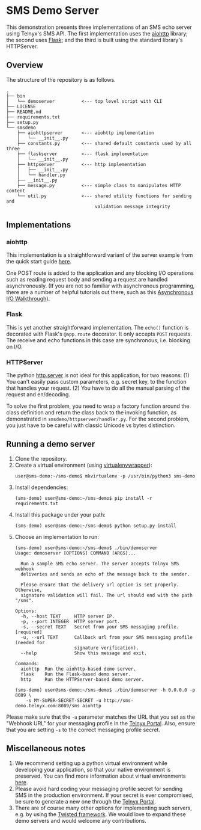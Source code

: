 # SMS Demo Server

This demonstration presents three implementations of an SMS echo server
using Telnyx's SMS API. The first implementation uses the
[aiohttp](http://aiohttp.readthedocs.io/en/stable/) library; the second
uses [Flask](http://flask.pocoo.org/); and the third is built using the
standard library's HTTPServer.

## Overview

The structure of the repository is as follows.

```
.
├── bin
│   └── demoserver          <--- top level script with CLI
├── LICENSE
├── README.md
├── requirements.txt
├── setup.py
└── smsdemo
    ├── aiohttpserver       <--- aiohttp implementation
    │   └── __init__.py
    ├── constants.py        <--- shared default constants used by all three
    ├── flaskserver         <--- flask implementation
    │   └── __init__.py
    ├── httpserver          <--- http implementation
    │   ├── __init__.py
    │   └── handler.py
    ├── __init__.py
    ├── message.py          <--- simple class to manipulates HTTP content
    └── util.py             <--- shared utility functions for sending and
                                 validation message integrity
```

## Implementations

### aiohttp

This implementation is a straightforward variant of the server example
from the quick start guide
[here](http://aiohttp.readthedocs.io/en/stable/tutorial.html).

One POST route is added to the application and any blocking I/O
operations such as reading request body and sending a request are
handled asynchronously. (If you are not so familiar with asynchronous
programming, there are a number of helpful tutorials out there, such as
this [Asynchronous I/O
Walkthrough](http://www.pgbovine.net/python-async-io-walkthrough.htm)).

### Flask

This is yet another straightforward implementation. The `echo()`
function is decorated with Flask's `@app.route` decorator. It only
accepts `POST` requests. The receive and echo functions in this case are
synchronous, i.e. blocking on I/O.

### HTTPServer

The python
[http.server](https://docs.python.org/3/library/http.server.html) is not
ideal for this application, for two reasons: (1) You can't easily pass
custom parameters, e.g. secret key, to the function that handles your
request. (2) You have to do all the manual parsing of the request and
en/decoding.

To solve the first problem, you need to wrap a factory function around
the class definition and return the class back to the invoking function,
as demonstrated in `smsdemo/httpserver/handler.py`. For the second
problem, you just have to be careful with classic Unicode vs bytes
distinction.

## Running a demo server

1. Clone the repository.
2. Create a virtual environment (using
   [virtualenvwrapper](https://virtualenvwrapper.readthedocs.io/en/latest/)):
   ```
   user@sms-demo:~/sms-demo$ mkvirtualenv -p /usr/bin/python3 sms-demo
   ```
3. Install dependencies:
   ```
   (sms-demo) user@sms-demo:~/sms-demo$ pip install -r requirements.txt
   ```
4. Install this package under your path:
   ```
   (sms-demo) user@sms-demo:~/sms-demo$ python setup.py install
   ```
5. Choose an implementation to run:
   ```
   (sms-demo) user@sms-demo:~/sms-demo$ ./bin/demoserver
   Usage: demoserver [OPTIONS] COMMAND [ARGS]...

     Run a sample SMS echo server. The server accepts Telnyx SMS webhook
     deliveries and sends an echo of the message back to the sender.

     Please ensure that the delivery url option is set properly. Otherwise,
     signature validation will fail. The url should end with the path "/sms".

   Options:
     -h, --host TEXT     HTTP server IP.
     -p, --port INTEGER  HTTP server port.
     -s, --secret TEXT   Secret from your SMS messaging profile.  [required]
     -u, --url TEXT      Callback url from your SMS messaging profile (needed for
                         signature verification).
     --help              Show this message and exit.

   Commands:
     aiohttp  Run the aiohttp-based demo server.
     flask    Run the Flask-based demo server.
     http     Run the HTTPServer-based demo server.

   (sms-demo) user@sms-demo:~/sms-demo$ ./bin/demoserver -h 0.0.0.0 -p 8089 \
       -s MY-SUPER-SECRET-SECRET -u http://sms-demo.telnyx.com:8089/sms aiohttp
   ```

Please make sure that the `-u` parameter matches the URL that you set as
the "Webhook URL" for your messaging profile in the [Telnyx
Portal](https://portal.telnyx.com/). Also, ensure that you are setting
`-s` to the correct messaging profile secret.

## Miscellaneous notes

1. We recommend setting up a python virtual environment while developing
   your application, so that your native environment is preserved. You
   can find more information about virtual environments
   [here](http://python-guide.readthedocs.io/en/latest/dev/virtualenvs/).
2. Please avoid hard coding your messaging profile secret for sending
   SMS in the production environment. If your secret is ever
   compromised, be sure to generate a new one through the [Telnyx
   Portal](https://portal.telnyx.com/).
3. There are of course many other options for implementing such servers,
   e.g. by using the [Twisted
   framework](https://twistedmatrix.com/trac/). We would love to expand
   these demo servers and would welcome any contributions.
